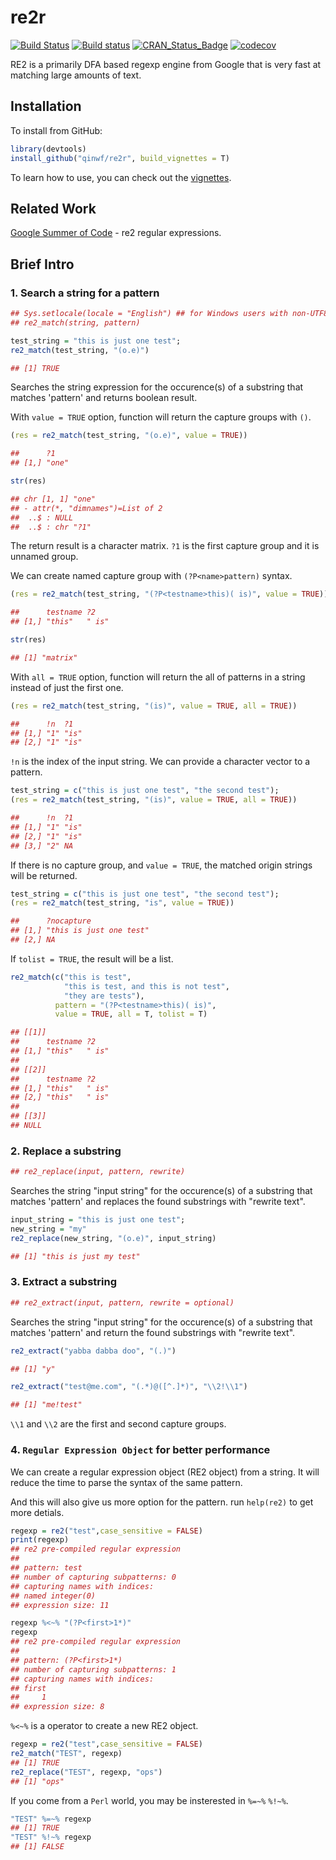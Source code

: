 # re2r

[![Build Status](https://travis-ci.org/qinwf/re2r.svg?branch=master)](https://travis-ci.org/qinwf/re2r) [![Build status](https://ci.appveyor.com/api/projects/status/n34unrvurpv18si5/branch/master?svg=true)](https://ci.appveyor.com/project/qinwf/re2r/branch/master) [![CRAN_Status_Badge](http://www.r-pkg.org/badges/version/re2r)](http://cran.r-project.org/package=re2r)  [![codecov](https://codecov.io/gh/qinwf/re2r/branch/master/graph/badge.svg)](https://codecov.io/gh/qinwf/re2r)

RE2 is a primarily DFA based regexp engine from Google that is very fast at matching large amounts of text.

## Installation

To install from GitHub:

```r
library(devtools)
install_github("qinwf/re2r", build_vignettes = T)
```

To learn how to use, you can check out the [vignettes](https://qinwenfeng.com/re2r_doc/).

## Related Work

[Google Summer of Code](https://github.com/rstats-gsoc/gsoc2016/wiki/re2-regular-expressions) - re2 regular expressions.

## Brief Intro

### 1. Search a string for a pattern

```r
## Sys.setlocale(locale = "English") ## for Windows users with non-UTF8 locale
## re2_match(string, pattern)

test_string = "this is just one test";
re2_match(test_string, "(o.e)")
```

```r
## [1] TRUE
```

Searches the string expression for the occurence(s) of a substring that matches 'pattern' and returns boolean result.

With `value = TRUE` option, function will return the capture groups with `()`.

```r
(res = re2_match(test_string, "(o.e)", value = TRUE))

##      ?1   
## [1,] "one"

str(res)

## chr [1, 1] "one"
## - attr(*, "dimnames")=List of 2
##  ..$ : NULL
##  ..$ : chr "?1"
```

The return result is a character matrix. `?1` is the first capture group and it is unnamed group.

We can create named capture group with `(?P<name>pattern)` syntax.

```r
(res = re2_match(test_string, "(?P<testname>this)( is)", value = TRUE))

##      testname ?2   
## [1,] "this"   " is"

str(res)

## [1] "matrix"
```

With `all = TRUE` option, function will return the all of patterns in a string instead of just the first one.

```r
(res = re2_match(test_string, "(is)", value = TRUE, all = TRUE))
```

```r
##      !n  ?1  
## [1,] "1" "is"
## [2,] "1" "is"
```

`!n` is the index of the input string. We can provide a character vector to a pattern.

```r
test_string = c("this is just one test", "the second test");
(res = re2_match(test_string, "(is)", value = TRUE, all = TRUE))
```

```r
##      !n  ?1  
## [1,] "1" "is"
## [2,] "1" "is"
## [3,] "2" NA  
```

If there is no capture group, and `value = TRUE`, the matched origin strings will be returned.

```r
test_string = c("this is just one test", "the second test");
(res = re2_match(test_string, "is", value = TRUE))
```

```r
##      ?nocapture             
## [1,] "this is just one test"
## [2,] NA    
```

If `tolist = TRUE`, the result will be a list.

```r
re2_match(c("this is test", 
            "this is test, and this is not test", 
            "they are tests"), 
          pattern = "(?P<testname>this)( is)", 
          value = TRUE, all = T, tolist = T)
```

```r
## [[1]]
##      testname ?2   
## [1,] "this"   " is"
##
## [[2]]
##      testname ?2   
## [1,] "this"   " is"
## [2,] "this"   " is"
## 
## [[3]]
## NULL
```

### 2. Replace a substring

```r
## re2_replace(input, pattern, rewrite)
```

Searches the string "input string" for the occurence(s) of a substring that matches 'pattern' and replaces the found substrings with "rewrite text".

```r
input_string = "this is just one test";
new_string = "my"
re2_replace(new_string, "(o.e)", input_string)
```

```r
## [1] "this is just my test"
```

### 3. Extract a substring

```r
## re2_extract(input, pattern, rewrite = optional)
```

Searches the string "input string" for the occurence(s) of a substring that matches 'pattern' and return the found substrings with "rewrite text".

```r
re2_extract("yabba dabba doo", "(.)")
```

```r
## [1] "y"
```

```r
re2_extract("test@me.com", "(.*)@([^.]*)", "\\2!\\1")
```

```r
## [1] "me!test"
```

`\\1` and `\\2` are the first and second capture groups.

### 4. `Regular Expression Object` for better performance

We can create a regular expression object (RE2 object) from a string. It will reduce the time to parse the syntax of the same pattern. 

And this will also give us more option for the pattern. run `help(re2)` to get more detials.

```r
regexp = re2("test",case_sensitive = FALSE)
print(regexp)
## re2 pre-compiled regular expression
## 
## pattern: test
## number of capturing subpatterns: 0
## capturing names with indices: 
## named integer(0)
## expression size: 11

regexp %<~% "(?P<first>1*)"
regexp
## re2 pre-compiled regular expression
## 
## pattern: (?P<first>1*)
## number of capturing subpatterns: 1
## capturing names with indices: 
## first 
##     1 
## expression size: 8
```

`%<~%` is a operator to create a new RE2 object.

```r
regexp = re2("test",case_sensitive = FALSE)
re2_match("TEST", regexp)
## [1] TRUE
re2_replace("TEST", regexp, "ops")
## [1] "ops"
```

If you come from a `Perl` world, you may be insterested in `%=~%`  `%!~%`.

```r
"TEST" %=~% regexp
## [1] TRUE
"TEST" %!~% regexp
## [1] FALSE
```
